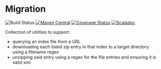 # Migration

![Build Status](https://github.com/aaronp/migration/workflows/Scala%20CI/badge.svg)
[![Maven Central](https://maven-badges.herokuapp.com/maven-central/com.github.aaronp/migration_2.13/badge.png)](https://maven-badges.herokuapp.com/maven-central/com.github.aaronp/migration_2.13)
[![Coverage Status](https://coveralls.io/repos/github/aaronp/migration/badge.svg?branch=master)](https://coveralls.io/github/aaronp/migration?branch=master)
[![Scaladoc](https://javadoc-badge.appspot.com/com.github.aaronp/migration_2.13.svg?label=scaladoc)](https://javadoc-badge.appspot.com/com.github.aaronp/migration_2.13)

Collection of utilities to support:
 * querying an index file from a URL
 * downloading each listed zip entry in that index to a target directory using a filename regex
 * unzipping said entry using a regex for the file entries and ensuring it is valid xml